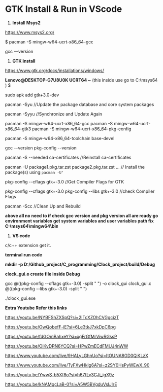 # GTK Install & Run in VScode

1. **Install Msys2**

https://www.msys2.org/

$ pacman -S mingw-w64-ucrt-x86_64-gcc

gcc —version

1. **GTK install**

https://www.gtk.org/docs/installations/windows/

**Lenovo@DESKTOP-G7U8U0K UCRT64 ~** (this inside use go to C:\msys64 )
$ 

sudo apk add gtk+3.0-dev

pacman -Syu //Update the package database and core system packages

pacman -Syyu //Synchronize and Update Again

pacman -S mingw-w64-ucrt-x86_64-gcc
pacman -S mingw-w64-ucrt-x86_64-gtk3
pacman -S mingw-w64-ucrt-x86_64-pkg-config

pacman -S mingw-w64-x86_64-toolchain base-devel

gcc --version
pkg-config --version

pacman -S --needed ca-certificates //Reinstall ca-certificates

pacman -U package1.pkg.tar.zst package2.pkg.tar.zst ... //
Install the package(s) using `pacman -U'`

pkg-config --cflags gtk+-3.0 //Get Compiler Flags for GTK

pkg-config --cflags gtk+-3.0
pkg-config --libs gtk+-3.0 //check Compiler Flags

pacman -Scc //Clean Up and Rebuild

**above all no need to if check gcc version and pkg version all are ready go environment variables get system variables and user variables path fix C:\msys64\mingw64\bin**

1. **VS code**

c/c++ extension get it.

**terminal run code**

**mkdir -p D:/Github_project/C_programming/Clock_project/build/Debug**

**clock_gui.o create file inside Debug** 

gcc @((pkg-config --cflags gtk+-3.0) -split " ") -o clock_gui clock_gui.c @((pkg-config --libs gtk+-3.0) -split " ")

./clock_gui.exe 

**Extra Youtube Refer this links**

https://youtu.be/NYBFShZXSpQ?si=2ITcXZOhCVGgcizT

https://youtu.be/OwQobefF-iE?si=6Le3tkJ7xkDpC6pg

https://youtu.be/fdGOmBahxeY?si=xgFrGfMrViwRGssP

https://youtu.be/OiKvDPN6YCQ?si=HPwZmECdFMUJ4nWW

https://www.youtube.com/live/9HALyLGhnUo?si=ItOUNA8GD0QiKLzX

https://www.youtube.com/live/TyFXwHklg6A?si=z2SY0HsPyWEwX_90

https://youtu.be/YwwS-b5Xf8o?si=h67fLv3CJi_igX9z

https://youtu.be/kNAMgcLaB-0?si=A5W5BVgduVsIJlrE
